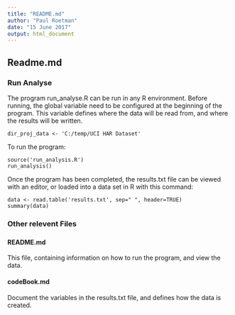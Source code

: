 ```yaml
---
title: "README.md"
author: "Paul Roetman"
date: "15 June 2017"
output: html_document
---
```



## Readme.md


### Run Analyse

The program run_analyse.R can be run in any R environment. Before running, the global variable need to be configured at the beginning of the program. This variable defines where the data will be read from, and where the results will be written.

```{r}
dir_proj_data <- 'C:/temp/UCI HAR Dataset'
```
To run the program:

```{r}
source('run_analysis.R')
run_analysis()
```

Once the program has been completed, the results.txt file can be viewed with an editor, or loaded into a data set in R with this command:

```{r}
data <- read.table('results.txt', sep=" ", header=TRUE)
summary(data)
```

### Other relevent Files
### 
#### README.md
This file, containing information on how to run the program, and view the data.

#### codeBook.md

Document the variables in the results.txt file, and defines how the data is created.
